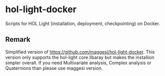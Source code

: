 # hol-light-docker
Scripts for HOL Light (installation, deployment, checkpointing) on Docker.

## Remark
Simplified version of <https://github.com/maggesi/hol-light-docker>. This version only supports the hol-light core libaray but makes the installion simpler overall. If you need Multivariate analysis, Complex analysis or Quaternions than please use maggesi version.
